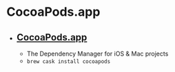 # CocoaPods.app
- [CocoaPods.app](https://cocoapods.org/)
  - 
  - The Dependency Manager for iOS & Mac projects
  - `brew cask install cocoapods`
